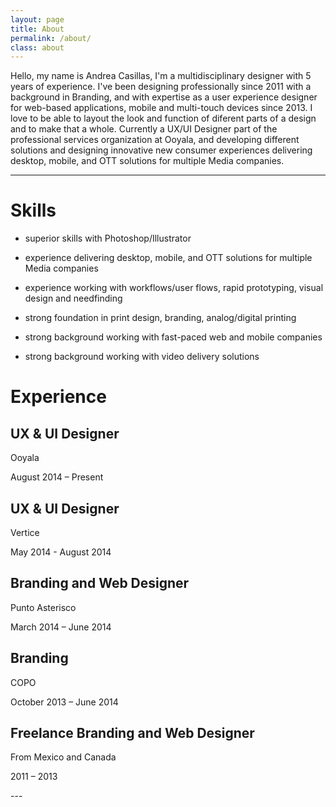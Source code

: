 ```yaml
---
layout: page
title: About
permalink: /about/
class: about
---
```


Hello, my name is Andrea Casillas, I'm a multidisciplinary designer with 5 years of experience. I've been designing professionally since 2011 with a background in Branding, and with expertise as a user experience designer for web-based applications, mobile and multi-touch devices since 2013. I love to be able to layout the look and function of diferent parts of a design and to make that a whole. Currently a UX/UI  Designer part of the professional services organization at Ooyala, and developing different solutions and  designing innovative new consumer experiences delivering desktop, mobile, and OTT solutions for multiple Media companies.


---

# Skills

- superior skills with Photoshop/Illustrator

- experience delivering desktop, mobile, and OTT solutions for multiple Media companies

- experience working with workflows/user flows, rapid prototyping, visual design and needfinding

- strong foundation in print design, branding, analog/digital printing
 
- strong background working with fast-paced web and mobile companies

- strong background working with video delivery solutions



# Experience

## UX & UI Designer
<p class="place">Ooyala</p>
<p class="datespan">August 2014 – Present</p>

## UX & UI Designer
<p class="place">Vertice</p>
<p class="datespan">May 2014 - August 2014</p>

## Branding and Web Designer
<p class="place">Punto Asterisco</p>
<p class="datespan">March 2014 – June 2014</p>

## Branding
<p class="place">COPO</p>
<p class="datespan">October 2013 – June 2014</p>

## Freelance Branding and Web Designer
<p class="place">From Mexico and Canada</p>
<p class="datespan">2011 – 2013</p>
---


